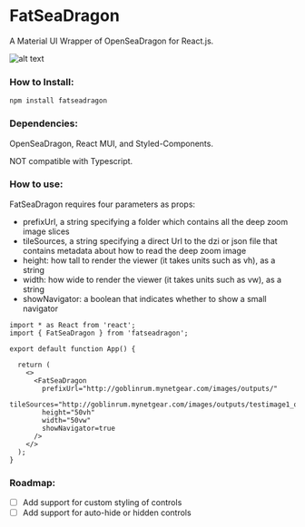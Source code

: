 # FatSeaDragon

A Material UI Wrapper of OpenSeaDragon for React.js. 

![alt text](https://i.ibb.co/9v1fNV2/Screenshot-from-2022-06-07-15-30-23.png)


### How to Install:

```
npm install fatseadragon
```

### Dependencies:
OpenSeaDragon, React MUI, and Styled-Components.

NOT compatible with Typescript.


### How to use:

FatSeaDragon requires four parameters as props:
- prefixUrl, a string specifying a folder which contains all the deep zoom image slices
- tileSources, a string specifying a direct Url to the dzi or json file that contains metadata about how to read the deep zoom image
- height: how tall to render the viewer (it takes units such as vh), as a string
- width: how wide to render the viewer (it takes units such as vw), as a string
- showNavigator: a boolean that indicates whether to show a small navigator


```
import * as React from 'react';
import { FatSeaDragon } from 'fatseadragon';

export default function App() {

  return (
    <>
      <FatSeaDragon 
        prefixUrl="http://goblinrum.mynetgear.com/images/outputs/"
        tileSources="http://goblinrum.mynetgear.com/images/outputs/testimage1_outdzi.dzi"
        height="50vh"
        width="50vw"
        showNavigator=true
      />
    </>
  );
}
```

### Roadmap:

- [ ] Add support for custom styling of controls
- [ ] Add support for auto-hide or hidden controls
